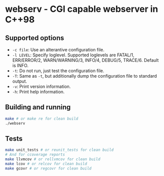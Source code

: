 # webserv - CGI capable webserver in C++98

## Supported options

- `-c file`: Use an alterantive configuration file.
- `-l LEVEL`: Specify loglevel. Supported loglevels are FATAL/1, ERR/ERROR/2, WARN/WARNING/3, INFO/4, DEBUG/5, TRACE/6. Default is INFO.
- `-t`: Do not run, just test the configuration file.
- `-T`: Same as `-t`, but additionally dump the configuration file to standard output.
- `-v`: Print version information.
- `-h`: Print help information.

## Building and running

```sh
make # or make re for clean build
./webserv
```

## Tests

```sh
make unit_tests # or reunit_tests for clean build
# And for ccoverage reports
make llvmcov # or rellvmcov for clean build
make lcov # or relcov for clean build
make gcovr # or regcovr for clean build
```

